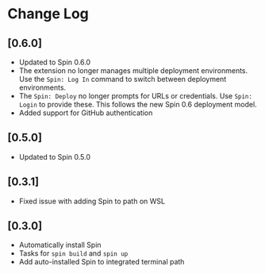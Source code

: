 # Change Log

## [0.6.0]

* Updated to Spin 0.6.0
* The extension no longer manages multiple deployment environments. Use the `Spin: Log In` command to switch between deployment environments.
* The `Spin: Deploy` no longer prompts for URLs or credentials. Use `Spin: Login` to provide these. This follows the new Spin 0.6 deployment model.
* Added support for GitHub authentication

## [0.5.0]

* Updated to Spin 0.5.0

## [0.3.1]

* Fixed issue with adding Spin to path on WSL

## [0.3.0]

- Automatically install Spin
- Tasks for `spin build` and `spin up`
- Add auto-installed Spin to integrated terminal path
